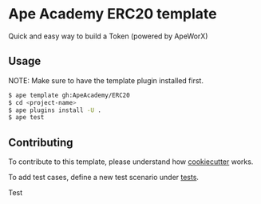 # Ape Academy ERC20 template

Quick and easy way to build a Token (powered by ApeWorX)

## Usage

NOTE: Make sure to have the template plugin installed first.

```sh
$ ape template gh:ApeAcademy/ERC20
$ cd <project-name>
$ ape plugins install -U .
$ ape test
```

## Contributing

To contribute to this template, please understand how [cookiecutter](https://www.cookiecutter.io/) works.

To add test cases, define a new test scenario under [tests](./tests).

Test
